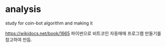 # analysis

study for coin-bot algorithm and making it


https://wikidocs.net/book/1665 파이썬으로 비트코인 자동매매 프로그램 만들기를 참고하여 만듬.

